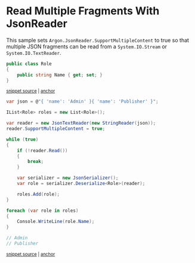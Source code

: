 # Read Multiple Fragments With JsonReader

This sample sets `Argon.JsonReader.SupportMultipleContent` to true so that multiple JSON fragments can be read from a `System.IO.Stream` or `System.IO.TextReader`.

<!-- snippet: ReadMultipleContentWithJsonReaderTypes -->
<a id='snippet-readmultiplecontentwithjsonreadertypes'></a>
```cs
public class Role
{
    public string Name { get; set; }
}
```
<sup><a href='/src/Tests/Documentation/Samples/Json/ReadMultipleContentWithJsonReader.cs#L30-L35' title='Snippet source file'>snippet source</a> | <a href='#snippet-readmultiplecontentwithjsonreadertypes' title='Start of snippet'>anchor</a></sup>
<!-- endSnippet -->

<!-- snippet: ReadMultipleContentWithJsonReaderUsage -->
<a id='snippet-readmultiplecontentwithjsonreaderusage'></a>
```cs
var json = @"{ 'name': 'Admin' }{ 'name': 'Publisher' }";

IList<Role> roles = new List<Role>();

var reader = new JsonTextReader(new StringReader(json));
reader.SupportMultipleContent = true;

while (true)
{
    if (!reader.Read())
    {
        break;
    }

    var serializer = new JsonSerializer();
    var role = serializer.Deserialize<Role>(reader);

    roles.Add(role);
}

foreach (var role in roles)
{
    Console.WriteLine(role.Name);
}

// Admin
// Publisher
```
<sup><a href='/src/Tests/Documentation/Samples/Json/ReadMultipleContentWithJsonReader.cs#L40-L68' title='Snippet source file'>snippet source</a> | <a href='#snippet-readmultiplecontentwithjsonreaderusage' title='Start of snippet'>anchor</a></sup>
<!-- endSnippet -->
